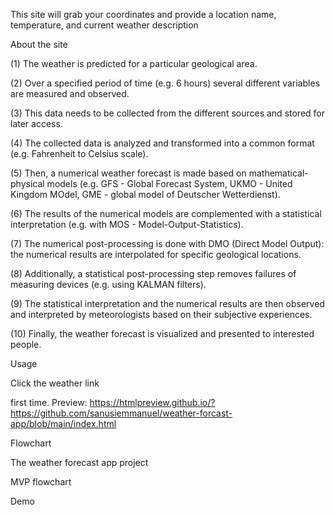 This site will grab your coordinates and provide a location name, temperature, and current weather description


About the site


(1) The weather is predicted for a particular geological area.

(2) Over a specified period of time (e.g. 6 hours) several different variables are measured and observed. 

(3) This data needs to be collected from the different sources and stored for later access.

(4) The collected data is analyzed and transformed into a common format (e.g. Fahrenheit to Celsius scale).

(5) Then, a numerical weather forecast is made based on mathematical-physical models (e.g. GFS - Global Forecast System, UKMO - United Kingdom MOdel, GME - global model of Deutscher Wetterdienst).

(6) The results of the numerical models are complemented with a statistical interpretation (e.g. with MOS - Model-Output-Statistics). 

(7) The numerical post-processing is done with DMO (Direct Model Output): the numerical results are interpolated for specific geological locations.

(8) Additionally, a statistical post-processing step removes failures of measuring devices (e.g. using KALMAN filters).

(9) The statistical interpretation and the numerical results are then observed and interpreted by meteorologists based on their subjective experiences.

(10) Finally, the weather forecast is visualized and presented to interested people.



Usage


Click the weather link

first time. Preview:  https://htmlpreview.github.io/?https://github.com/sanusiemmanuel/weather-forcast-app/blob/main/index.html


Flowchart


The weather forecast app project

MVP flowchart







Demo








